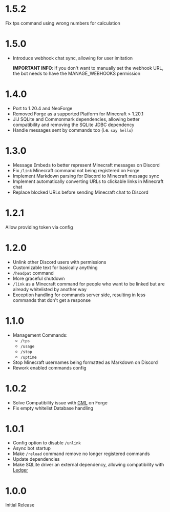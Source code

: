 # 1.5.2
Fix tps command using wrong numbers for calculation

# 1.5.0
- Introduce webhook chat sync, allowing for user imitation
  
  **IMPORTANT INFO**: If you don't want to manually set the webhook URL, the
  bot needs to have the MANAGE_WEBHOOKS permission

# 1.4.0
- Port to 1.20.4 and NeoForge
- Removed Forge as a supported Platform for Minecraft > 1.20.1
- JiJ SQLite and Commonmark dependencies, allowing better compatibility and removing the SQLite JDBC dependency
- Handle messages sent by commands too (i.e. `say hello`)

# 1.3.0
- Message Embeds to better represent Minecraft messages on Discord
- Fix `/link` Minecraft command not being registered on Forge
- Implement Markdown parsing for Discord to Minecraft message sync
- Implement automatically converting URLs to clickable links in Minecraft chat
- Replace blocked URLs before sending Minecraft chat to Discord

# 1.2.1
Allow providing token via config

# 1.2.0
- Unlink other Discord users with permissions
- Customizable text for basically anything
- `/headpat` command
- More graceful shutdown
- `/link` as a Minecraft command for people who want to be linked but are already whitelisted by another way
- Exception handling for commands server side, resulting in less commands that don't get a response

# 1.1.0
- Management Commands:
    - `/tps`
    - `/usage`
    - `/stop`
    - `/uptime`
- Stop Minecraft usernames being formatted as Markdown on Discord
- Rework enabled commands config

# 1.0.2
- Solve Compatibility issue with [GML](https://modrinth.com/mod/gml) on Forge
- Fix empty whitelist Database handling

# 1.0.1
- Config option to disable `/unlink`
- Async bot startup
- Make `/reload` command remove no longer registered commands
- Update dependencies
- Make SQLite driver an external dependency, allowing compatibility with [Ledger](https://modrinth.com/mod/ledger)

# 1.0.0
Initial Release